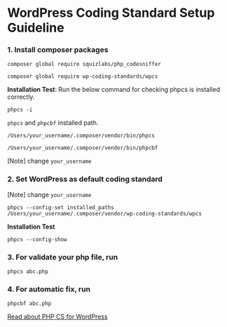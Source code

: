 # WordPress Coding Standard Setup Guideline

### 1. Install composer packages
```    
composer global require squizlabs/php_codesniffer
```
```
composer global require wp-coding-standards/wpcs
```
    
**Installation Test**: Run the below command for checking phpcs is installed correctly.

``` 
phpcs -i
```

`phpcs` and `phpcbf` installed path.  
```
/Users/your_username/.composer/vendor/bin/phpcs
```
```
/Users/your_username/.composer/vendor/bin/phpcbf  
```
[Note] change  `your_username`  
### 2. Set WordPress as default coding standard
[Note] change `your_username`
    
```
phpcs --config-set installed_paths /Users/your_username/.composer/vendor/wp-coding-standards/wpcs
```

**Installation Test**  
    
```
phpcs --config-show
```

### 3. For validate your php file, run
    
```
phpcs abc.php
```

### 4. For automatic fix, run

```
phpcbf abc.php
```

[Read about PHP CS for WordPress](https://developer.wordpress.org/coding-standards/wordpress-coding-standards/php/)
